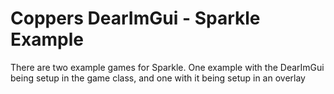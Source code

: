 # Coppers DearImGui - Sparkle Example

There are two example games for Sparkle. One example with the DearImGui being setup in the game class, and one with it being setup in an overlay